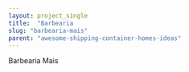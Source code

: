 ```yaml
---
layout: project_single
title:  "Barbearia                                                                                                                                                      Mais"
slug: "barbearia-mais"
parent: "awesome-shipping-container-homes-ideas"
---
```

Barbearia                                                                                                                                                      Mais